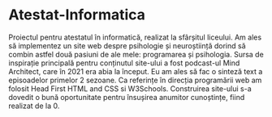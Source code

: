 # Atestat-Informatica

Proiectul pentru atestatul în informatică, realizat la sfârșitul liceului. 
Am ales să implementez un site web despre psihologie și neuroștiință dorind să combin astfel două pasiuni de ale mele: programarea și psihologia.
Sursa de inspirație principală pentru conținutul site-ului a fost podcast-ul Mind Architect, care în 2021 era abia la început. Eu am ales să fac o sinteză text a episoadelor primelor 2 sezoane. Ca referințe în direcția programării web am folosit Head First HTML and CSS si W3Schools. Construirea site-ului s-a dovedit o bună oportunitate pentru însușirea anumitor cunoștințe, fiind realizat de la 0.
